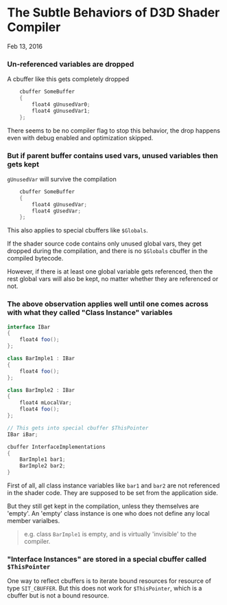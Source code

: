 # The Subtle Behaviors of D3D Shader Compiler
Feb 13, 2016

### Un-referenced variables are dropped

A cbuffer like this gets completely dropped 
```java
    cbuffer SomeBuffer 
    {
        float4 gUnusedVar0;
        float4 gUnusedVar1;
    };
```
There seems to be no compiler flag to stop this behavior, the drop happens even with debug enabled and optimization skipped. 

### But if parent buffer contains used vars, unused variables then gets kept 

`gUnusedVar` will survive the compilation
```java
    cbuffer SomeBuffer 
    {
        float4 gUnusedVar;
        float4 gUsedVar;
    };
```
This also applies to special cbuffers like `$Globals`. 

If the shader source code contains only unused global vars, they get dropped during the compilation, and there is no `$Globals` cbuffer in the compiled bytecode. 

However, if there is at least one global variable gets referenced, then the rest global vars will also be kept, no matter whether they are referenced or not. 

### The above observation applies well until one comes across with what they called "Class Instance" variables

```java
interface IBar
{
    float4 foo();
};

class BarImple1 : IBar
{
    float4 foo();
};

class BarImple2 : IBar
{
    float4 mLocalVar;
    float4 foo();
};

// This gets into special cbuffer $ThisPointer
IBar iBar;

cbuffer InterfaceImplementations
{
    BarImple1 bar1;
    BarImple2 bar2;
}

```
First of all, all class instance variables like `bar1` and `bar2` are not referenced in the shader code. They are supposed to be set from the application side. 

But they still get kept in the compilation, unless they themselves are 'empty'. An 'empty' class instance is one who does not define any local member varialbes.

> e.g. class `BarImple1` is empty, and is virtually 'invisible' to the compiler.

### "Interface Instances" are stored in a special cbuffer called `$ThisPointer`

One way to reflect cbuffers is to iterate bound resources for resource of type `SIT_CBUFFER`. But this does not work for `$ThisPointer`, which is a cbuffer but is not a bound resource.
